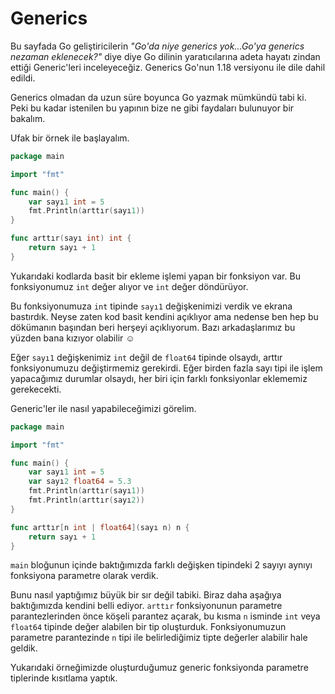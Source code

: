 # Generics

Bu sayfada Go geliştiricilerin _"Go'da niye generics yok...Go'ya generics nezaman eklenecek?"_ diye diye Go dilinin yaratıcılarına adeta hayatı zindan ettiği Generic'leri inceleyeceğiz. Generics Go'nun 1.18 versiyonu ile dile dahil edildi.

Generics olmadan da uzun süre boyunca Go yazmak mümkündü tabi ki. Peki bu kadar istenilen bu yapının bize ne gibi faydaları bulunuyor bir bakalım.

Ufak bir örnek ile başlayalım.

```go
package main

import "fmt"

func main() {
	var sayı1 int = 5
	fmt.Println(arttır(sayı1))
}

func arttır(sayı int) int {
	return sayı + 1
}
```

Yukarıdaki kodlarda basit bir ekleme işlemi yapan bir fonksiyon var. Bu fonksiyonumuz `int` değer alıyor ve `int` değer döndürüyor.

Bu fonksiyonumuza `int` tipinde `sayı1` değişkenimizi verdik ve ekrana bastırdık. Neyse zaten kod basit kendini açıklıyor ama nedense ben hep bu dökümanın başından beri herşeyi açıklıyorum. Bazı arkadaşlarımız bu yüzden bana kızıyor olabilir :relaxed:

Eğer `sayı1` değişkenimiz `int` değil de `float64` tipinde olsaydı, arttır fonksiyonumuzu değiştirmemiz gerekirdi. Eğer birden fazla sayı tipi ile işlem yapacağımız durumlar olsaydı, her biri için farklı fonksiyonlar eklememiz gerekecekti.

Generic'ler ile nasıl yapabileceğimizi görelim.

```go
package main

import "fmt"

func main() {
	var sayı1 int = 5
	var sayı2 float64 = 5.3
	fmt.Println(arttır(sayı1))
	fmt.Println(arttır(sayı2))
}

func arttır[n int | float64](sayı n) n {
	return sayı + 1
}
```

`main` bloğunun içinde baktığımızda farklı değişken tipindeki 2 sayıyı aynıyı fonksiyona parametre olarak verdik.

Bunu nasıl yaptığımız büyük bir sır değil tabiki. Biraz daha aşağıya baktığımızda kendini belli ediyor. `arttır` fonksiyonunun parametre parantezlerinden önce köşeli parantez açarak, bu kısma `n` isminde `int` veya `float64` tipinde değer alabilen bir tip oluşturduk. Fonksiyonumuzun parametre parantezinde `n` tipi ile belirlediğimiz tipte değerler alabilir hale geldik.

Yukarıdaki örneğimizde oluşturduğumuz generic fonksiyonda parametre tiplerinde kısıtlama yaptık.
